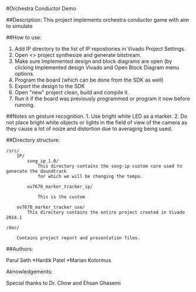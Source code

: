 #Orchestra Conductor Demo

##Description:
This project implements orchestra conductor game with aim to simulate 

##How to use:

1. Add IP directory to the list of IP repostiories in Vivado Project Settings.
2. Open <> project synthesize and generate bitstream.
3. Make sure Implemented design and block diagrams are open (by clicking Implemented design
Vivado and Open Block Diagram menu options.
4. Program the board (which can be done from the SDK as well)
5. Export the design to the SDK
6. Open "new" project clean, build and compile it.
7. Run it if the board was previously programmed or program it now before running.

##Notes on gesture recognition.
	1. Use bright white LED as a marker.
	2. Do not place bright white objects or lights in the field of view of the camera
	   as they cause a lot of noize and distortion due to averaging being used.

##Directory structure:

	/src/
		IP/
			song_ip_1.0/
				This directory contains the song-ip custom core used to generate the doundtrack
				for which we will be changing the tempo.
			
			ov7670_marker_tracker_ip/
	
				This is the custom
		
		ov7670_marker_tracker_use/
			This directory contains the entire project created in Vivado 2014.1
	
	/doc/

		Contains project report and presentation files.
	
##Authors:

Parul Seth
*Hardik Patel
*Marian Kotormus


Aknowledgements:

Special thanks to Dr. Chow and Ehsan Ghasemi
